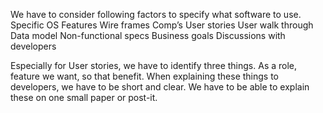 We have to consider following factors to specify what software to use.
Specific OS
Features
Wire frames
Comp’s
User stories
User walk through
Data model
Non-functional specs
Business goals
Discussions with developers

Especially for User stories, we have to identify three things.
As a role, feature we want, so that benefit.
When explaining these things to developers, we have to be short and clear.
We have to be able to explain these on one small paper or post-it.
